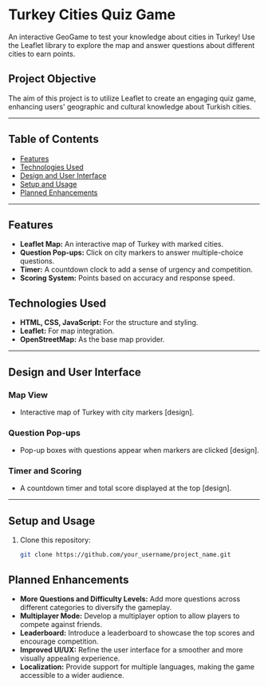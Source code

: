 # Turkey Cities Quiz Game

An interactive GeoGame to test your knowledge about cities in Turkey! Use the Leaflet library to explore the map and answer questions about different cities to earn points.

## Project Objective
The aim of this project is to utilize Leaflet to create an engaging quiz game, enhancing users' geographic and cultural knowledge about Turkish cities.

---

## Table of Contents
- [Features](#features)
- [Technologies Used](#technologies-used)
- [Design and User Interface](#design-and-user-interface)
- [Setup and Usage](#setup-and-usage)
- [Planned Enhancements](#planned-enhancements)

---

## Features
- **Leaflet Map:** An interactive map of Turkey with marked cities.
- **Question Pop-ups:** Click on city markers to answer multiple-choice questions.
- **Timer:** A countdown clock to add a sense of urgency and competition.
- **Scoring System:** Points based on accuracy and response speed.

## Technologies Used
- **HTML, CSS, JavaScript:** For the structure and styling.
- **Leaflet:** For map integration.
- **OpenStreetMap:** As the base map provider.

---

## Design and User Interface
### Map View
- Interactive map of Turkey with city markers [design].

### Question Pop-ups
- Pop-up boxes with questions appear when markers are clicked [design].

### Timer and Scoring
- A countdown timer and total score displayed at the top [design].



---

## Setup and Usage
1. Clone this repository:
   ```bash
   git clone https://github.com/your_username/project_name.git


## Planned Enhancements
- **More Questions and Difficulty Levels:** Add more questions across different categories to diversify the gameplay.
- **Multiplayer Mode:** Develop a multiplayer option to allow players to compete against friends.
- **Leaderboard:** Introduce a leaderboard to showcase the top scores and encourage competition.
- **Improved UI/UX:** Refine the user interface for a smoother and more visually appealing experience.
- **Localization:** Provide support for multiple languages, making the game accessible to a wider audience.

